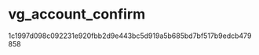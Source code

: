 vg_account_confirm
==================

1c1997d098c092231e920fbb2d9e443bc5d919a5b685bd7bf517b9edcb479858
